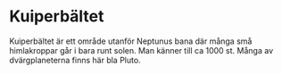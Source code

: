 # Kuiperbältet

Kuiperbältet är ett område utanför Neptunus bana där många små himlakroppar går
i bara runt solen. Man känner till ca 1000 st. Många av dvärgplaneterna finns
här bla Pluto.
